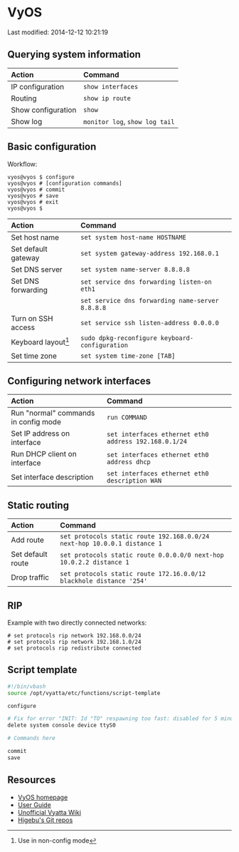 # VyOS

Last modified: 2014-12-12 10:21:19

## Querying system information

| Action             | Command                        |
| :---               | :---                           |
| IP configuration   | `show interfaces`              |
| Routing            | `show ip route`                |
| Show configuration | `show`                         |
| Show log           | `monitor log`, `show log tail` |

## Basic configuration

Workflow:

```Shell
vyos@vyos $ configure
vyos@vyos # [configuration commands]
vyos@vyos # commit
vyos@vyos # save
vyos@vyos # exit
vyos@vyos $
```

| Action              | Command                                          |
| :---                | :---                                             |
| Set host name       | `set system host-name HOSTNAME`                  |
| Set default gateway | `set system gateway-address 192.168.0.1`         |
| Set DNS server      | `set system name-server 8.8.8.8`                 |
| Set DNS forwarding  | `set service dns forwarding listen-on eth1`      |
|                     | `set service dns forwarding name-server 8.8.8.8` |
| Turn on SSH access  | `set service ssh listen-address 0.0.0.0`         |
| Keyboard layout[^1] | `sudo dpkg-reconfigure keyboard-configuration`   |
| Set time zone       | `set system time-zone [TAB]`                     |

[^1]: Use in non-config mode

## Configuring network interfaces

| Action                               | Command                                               |
| :---                                 | :---                                                  |
| Run "normal" commands in config mode | `run COMMAND`                                         |
| Set IP address on interface          | `set interfaces ethernet eth0 address 192.168.0.1/24` |
| Run DHCP client on interface         | `set interfaces ethernet eth0 address dhcp`           |
| Set interface description            | `set interfaces ethernet eth0 description WAN`        |

## Static routing

| Action            | Command                                                                  |
| :---              | :---                                                                     |
| Add route         | `set protocols static route 192.168.0.0/24 next-hop 10.0.0.1 distance 1` |
| Set default route | `set protocols static route 0.0.0.0/0 next-hop 10.0.2.2 distance 1`      |
| Drop traffic      | `set protocols static route 172.16.0.0/12 blackhole distance '254'`      |

## RIP

Example with two directly connected networks:

```Shell
# set protocols rip network 192.168.0.0/24
# set protocols rip network 192.168.1.0/24
# set protocols rip redistribute connected
```

## Script template

```Bash
#!/bin/vbash
source /opt/vyatta/etc/functions/script-template

configure

# Fix for error "INIT: Id "TO" respawning too fast: disabled for 5 minutes"
delete system console device ttyS0

# Commands here

commit
save
```

## Resources

* [VyOS homepage](http://vyos.net/)
* [User Guide](http://vyos.net/wiki/User_Guide)
* [Unofficial Vyatta Wiki](http://wiki.het.net/)
* [Higebu's Git repos](https://github.com/higebu?tab=repositories)

